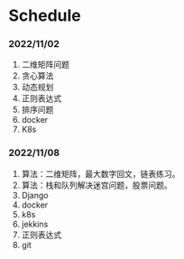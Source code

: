 # Schedule



### 2022/11/02
1) 二维矩阵问题
2) 贪心算法
3) 动态规划
4) 正则表达式
5) 排序问题
6) docker
7) K8s

### 2022/11/08
1) 算法：二维矩阵，最大数字回文，链表练习。
2) 算法：栈和队列解决迷宫问题，股票问题。
3) Django
4) docker
5) k8s
6) jekkins
7) 正则表达式
8) git
